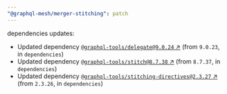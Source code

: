 ```yaml
---
"@graphql-mesh/merger-stitching": patch
---
```

dependencies updates:
  - Updated dependency [`@graphql-tools/delegate@9.0.24` ↗︎](https://www.npmjs.com/package/@graphql-tools/delegate/v/9.0.24) (from `9.0.23`, in `dependencies`)
  - Updated dependency [`@graphql-tools/stitch@8.7.38` ↗︎](https://www.npmjs.com/package/@graphql-tools/stitch/v/8.7.38) (from `8.7.37`, in `dependencies`)
  - Updated dependency [`@graphql-tools/stitching-directives@2.3.27` ↗︎](https://www.npmjs.com/package/@graphql-tools/stitching-directives/v/2.3.27) (from `2.3.26`, in `dependencies`)
